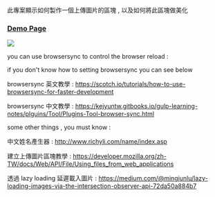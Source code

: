 
此專案顯示如何製作一個上傳圖片的區塊 , 以及如何將此區塊做美化

### [Demo Page](https://andrew781026.github.io/html-es6-uploader/)

[![](https://i.imgur.com/bIb9Hj0.gif)](https://andrew781026.github.io/html-es6-uploader/)

you can use browsersync to control the browser reload :

if you don't know how to setting browsersync you can see below 

browsersync 英文教學 : https://scotch.io/tutorials/how-to-use-browsersync-for-faster-development

browsersync 中文教學 : https://kejyuntw.gitbooks.io/gulp-learning-notes/plguins/Tool/Plugins-Tool-browser-sync.html

some other things , you must know : 

中文姓名產生器 : http://www.richyli.com/name/index.asp

建立上傳圖片區塊教學 : https://developer.mozilla.org/zh-TW/docs/Web/API/File/Using_files_from_web_applications

透過 lazy loading 延遲載入圖片 : https://medium.com/@mingjunlu/lazy-loading-images-via-the-intersection-observer-api-72da50a884b7
